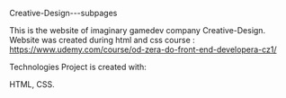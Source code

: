 Creative-Design---subpages

This is the website of imaginary gamedev company Creative-Design. Website was created during html and css course :
https://www.udemy.com/course/od-zera-do-front-end-developera-cz1/

Technologies
Project is created with:

HTML,
CSS.


